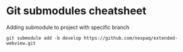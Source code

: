 # Git submodules cheatsheet

Adding submodule to project with specific branch

`
git submodule add -b develop https://github.com/nexpaq/extended-webview.git
`
